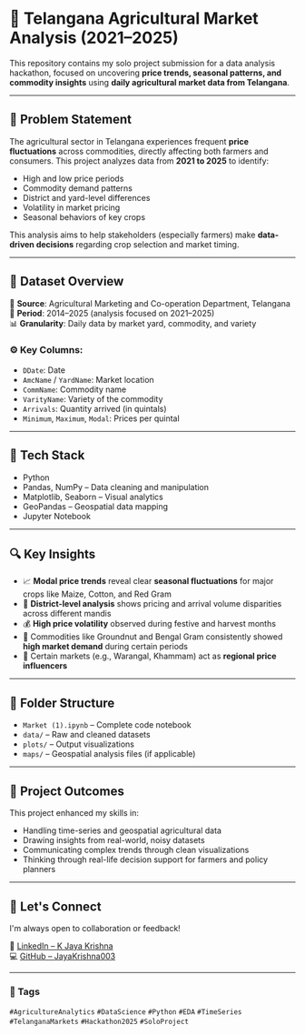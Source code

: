 # 🌾 Telangana Agricultural Market Analysis (2021–2025)

This repository contains my solo project submission for a data analysis hackathon, focused on uncovering **price trends, seasonal patterns, and commodity insights** using **daily agricultural market data from Telangana**.

---

## 📌 Problem Statement

The agricultural sector in Telangana experiences frequent **price fluctuations** across commodities, directly affecting both farmers and consumers. This project analyzes data from **2021 to 2025** to identify:

- High and low price periods  
- Commodity demand patterns  
- District and yard-level differences  
- Volatility in market pricing  
- Seasonal behaviors of key crops

This analysis aims to help stakeholders (especially farmers) make **data-driven decisions** regarding crop selection and market timing.

---

## 🧾 Dataset Overview

📍 **Source**: Agricultural Marketing and Co-operation Department, Telangana  
📆 **Period**: 2014–2025 (analysis focused on 2021–2025)  
📊 **Granularity**: Daily data by market yard, commodity, and variety

### ⚙️ Key Columns:
- `DDate`: Date  
- `AmcName` / `YardName`: Market location  
- `CommName`: Commodity name  
- `VarityName`: Variety of the commodity  
- `Arrivals`: Quantity arrived (in quintals)  
- `Minimum`, `Maximum`, `Modal`: Prices per quintal  

---

## 🧰 Tech Stack

- Python  
- Pandas, NumPy – Data cleaning and manipulation  
- Matplotlib, Seaborn – Visual analytics  
- GeoPandas – Geospatial data mapping  
- Jupyter Notebook

---

## 🔍 Key Insights

- 📈 **Modal price trends** reveal clear **seasonal fluctuations** for major crops like Maize, Cotton, and Red Gram  
- 🧭 **District-level analysis** shows pricing and arrival volume disparities across different mandis  
- 💰 **High price volatility** observed during festive and harvest months  
- 🌾 Commodities like Groundnut and Bengal Gram consistently showed **high market demand** during certain periods  
- 📍 Certain markets (e.g., Warangal, Khammam) act as **regional price influencers**  

---

## 📂 Folder Structure

- `Market (1).ipynb` – Complete code notebook  
- `data/` – Raw and cleaned datasets  
- `plots/` – Output visualizations  
- `maps/` – Geospatial analysis files (if applicable)  

---

## 🚀 Project Outcomes

This project enhanced my skills in:
- Handling time-series and geospatial agricultural data  
- Drawing insights from real-world, noisy datasets  
- Communicating complex trends through clean visualizations  
- Thinking through real-life decision support for farmers and policy planners

---

## 🤝 Let's Connect

I'm always open to collaboration or feedback!

🔗 [LinkedIn – K Jaya Krishna](https://www.linkedin.com/in/k-jaya-krishna-b675a2229/)  
💻 [GitHub – JayaKrishna003](https://github.com/JayaKrishna003)

---

### 🔖 Tags

`#AgricultureAnalytics` `#DataScience` `#Python` `#EDA` `#TimeSeries` `#TelanganaMarkets` `#Hackathon2025` `#SoloProject`
